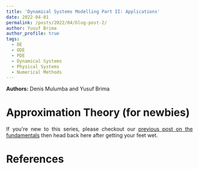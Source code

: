 ```yaml
---
title: 'Dynamical Systems Modelling Part II: Applications'
date: 2022-04-01
permalink: /posts/2022/04/blog-post-2/
author: Yusuf Brima
author_profile: true
tags:
  - DE
  - ODE
  - PDE
  - Dynamical Systems
  - Physical Systems
  - Numerical Methods
---
```

<p class="page__date"><strong>
  <i class="fa fa-fw fa-users" aria-hidden="true"></i> Authors:</strong>
  Denis Mulumba and Yusuf Brima
</p>

Approximation Theory (for newbies)
======
<p style="text-align:justify;">
If you're new to this series, please checkout our <a href="https://yusufbrima.github.io/posts/2021/10/blog-post-1/">previous post on the fundamentals</a> then head back here after getting your feet wet.
</p>

<!-- <p style="text-align:justify">
</p>

<p style="text-align:justify">
</p> -->

References
======
